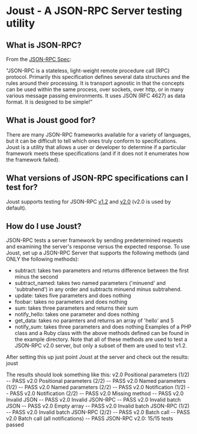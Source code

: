 # Joust - A JSON-RPC Server testing utility

## What is JSON-RPC?
From the [JSON-RPC Spec](http://www.jsonrpc.org/spec.html):

"JSON-RPC is a stateless, light-weight remote procedure call (RPC) protocol. Primarily this specification defines several data structures and the rules around their processing.
It is transport agnostic in that the concepts can be used within the same process, over sockets, over http, or in many various message passing environments. It uses JSON (RFC 4627)
as data format. It is designed to be simple!"

## What is Joust good for?
There are many JSON-RPC frameworks available for a variety of languages, but it can be difficult to tell which ones truly conform to specifications. Joust is a utility that allows a user or
developer to determine if a particular framework meets these specifications (and if it does not it enumerates how the framework failed).

## What versions of JSON-RPC specifications can I test for?
Joust supports testing for JSON-RPC [v1.2](http://jsonrpc.org/historical/jsonrpc12_proposal.html#specification) and [v2.0](http://www.jsonrpc.org/spec.html) (v2.0 is used by default).

## How do I use Joust?
JSON-RPC tests a server framework by sending predetermined requests and examining the server's response versus the expected response. To use Joust, set up a JSON-RPC Server that supports the
following methods (and ONLY the following methods):
- subtract: takes two parameters and returns difference between the first minus the second
- subtract_named: takes two named parameters ('minuend' and 'subtrahend') in any order and subtracts minuend minus subtrahend.
- update: takes five parameters and does nothing
- foobar: takes no parameters and does nothing
- sum: takes three parameters and returns their sum
- notify_hello: takes one parameter and does nothing
- get_data: takes no paramters and returns an array of 'hello' and 5
- notify_sum: takes three parameters and does nothing
Examples of a PHP class and a Ruby class with the above methods defined can be found in the example directory. Note that all of these methods are used to test a JSON-RPC v2.0 server, but only a
subset of them are used to test v1.2.

After setting this up just point Joust at the server and check out the results:
    joust <JSON-RPC server url>

The results should look something like this:
    v2.0 Positional parameters (1/2) -- PASS
    v2.0 Positional parameters (2/2) -- PASS
    v2.0 Named parameters (1/2) -- PASS
    v2.0 Named parameters (2/2) -- PASS
    v2.0 Notification (1/2) -- PASS
    v2.0 Notification (2/2) -- PASS
    v2.0 Missing method -- PASS
    v2.0 Invalid JSON -- PASS
    v2.0 Invalid JSON-RPC -- PASS
    v2.0 Invalid batch JSON -- PASS
    v2.0 Empty array -- PASS
    v2.0 Invalid batch JSON-RPC (1/2) -- PASS
    v2.0 Invalid batch JSON-RPC (2/2) -- PASS
    v2.0 Batch call -- PASS
    v2.0 Batch call (all notifications) -- PASS
    JSON-RPC v2.0: 15/15 tests passed
